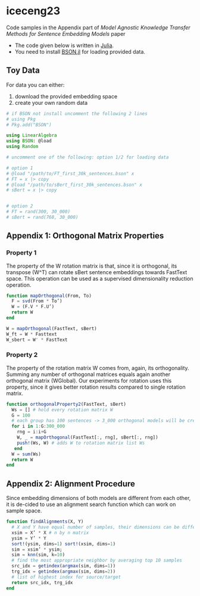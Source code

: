 # iceceng23
Code samples in the Appendix part of *Model Agnostic Knowledge Transfer Methods for Sentence Embedding Models* paper

- The code given below is written in [Julia](https://julialang.org/downloads/). 
- You need to install [BSON.jl](https://github.com/JuliaIO/BSON.jl) for loading provided data.

## Toy Data
For data you can either: 
1. download the provided embedding space
2. create your own random data 

```julia
# if BSON not install uncomment the following 2 lines
# using Pkg
# Pkg.add("BSON")

using LinearAlgebra
using BSON: @load
using Random

# uncomment one of the following: option 1/2 for loading data

# option 1
# @load "/path/to/FT_first_30k_sentences.bson" x
# FT = x |> copy 
# @load "/path/to/sBert_first_30k_sentences.bson" x
# sBert = x |> copy


# option 2
# FT = rand(300, 30_000)
# sBert = rand(768, 30_000)

```


## Appendix 1: Orthogonal Matrix Properties
### Property 1

The property of the W rotation matrix is that, since it is orthogonal, its transpose (W^T) can rotate sBert sentence embeddings towards FastText space. This operation can be used as a supervised dimensionality reduction operation.


```julia
function mapOrthogonal(From, To)
  F = svd(From * To’) 
  W = (F.V * F.U’)
  return W
end

W = mapOrthogonal(FastText, sBert)
W_ft = W * Fasttext
W_sbert = W' * FastText

```


### Property 2
The property of the rotation matrix W comes from, again, its orthogonality. Summing any number of orthogonal matrices equals again another orthogonal matrix (WGlobal). Our experiments for rotation uses this property, since it gives better rotation results compared to single rotation matrix.

```julia
function orthogonalProperty2(FastText, sBert)
  Ws = [] # hold every rotation matrix W
  G = 100
  # each group has 100 sentences -> 3_000 orthogonal models will be created
  for i in 1:G:300_000
    rng = i:i+G
    W, _ = mapOrthogonal(FastText[:, rng], sBert[:, rng])
    push!(Ws, W) # adds W to rotation matrix list Ws 
   end
  W = sum(Ws) 
  return W
end
```

## Appendix 2: Alignment Procedure
Since embedding dimensions of both models are different from each other, it is de-cided to use an alignment search function which can work on sample space.


```julia
function findAlignments(X, Y)
  # X and Y have equal number of samples, their dimensions can be different 
  xsim = X’ * X # n by n matrix 
  ysim = Y’ * Y
  sort!(ysim, dims=1) sort!(xsim, dims=1)
  sim = xsim’ * ysim; 
  sim = knn(sim, k=10)
  # find the most appropriate neighbor by averaging top 10 samples
  src_idx = getindex(argmax(sim, dims=1))
  trg_idx = getindex(argmax(sim, dims=2))
  # list of highest index for source/target
  return src_idx, trg_idx 
end
```
